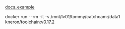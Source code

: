 [docs_example](https://doc.kneron.com/docs/#toolchain/appendix/yolo_example_InModelPreproc_trick/)

docker run --rm -it -v /mnt/lv01/tommy/catchcam:/data1 kneron/toolchain:v0.17.2
